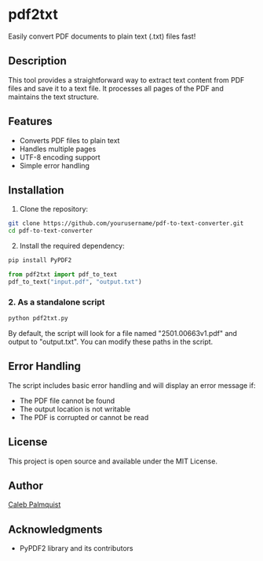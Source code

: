# pdf2txt
Easily convert PDF documents to plain text (.txt) files fast!

## Description
This tool provides a straightforward way to extract text content from PDF files and save it to a text file. It processes all pages of the PDF and maintains the text structure.

## Features
- Converts PDF files to plain text
- Handles multiple pages
- UTF-8 encoding support
- Simple error handling

## Installation

1. Clone the repository:
```bash
git clone https://github.com/yourusername/pdf-to-text-converter.git
cd pdf-to-text-converter
```

2. Install the required dependency:
```bash
pip install PyPDF2
```

```python
from pdf2txt import pdf_to_text
pdf_to_text("input.pdf", "output.txt")
```

### 2. As a standalone script
```python
python pdf2txt.py
```

By default, the script will look for a file named "2501.00663v1.pdf" and output to "output.txt". You can modify these paths in the script.

## Error Handling
The script includes basic error handling and will display an error message if:
- The PDF file cannot be found
- The output location is not writable
- The PDF is corrupted or cannot be read

## License
This project is open source and available under the MIT License.

## Author
[Caleb Palmquist](https://x.com/PalmquistCaleb)

## Acknowledgments
- PyPDF2 library and its contributors
